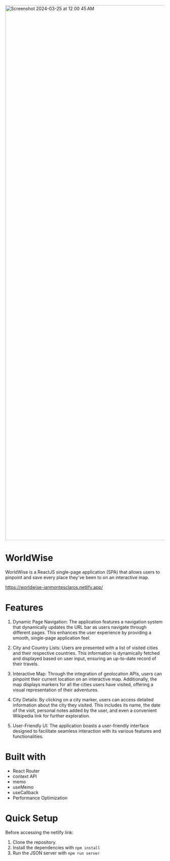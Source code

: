 <img width="1689" alt="Screenshot 2024-03-25 at 12 00 45 AM" src="https://github.com/ianMontesclaros/worldwise/assets/122757362/b987444f-7716-4881-b01c-af6f96b362bf">

# WorldWise

WorldWise is a ReactJS single-page application (SPA) that allows users to pinpoint and save every place they've been to on an interactive map.

https://worldwise-ianmontesclaros.netlify.app/

# Features

1. Dynamic Page Navigation: The application features a navigation system that dynamically updates the URL bar as users navigate through different pages. This enhances the user experience by providing a smooth, single-page application feel.
   
3. City and Country Lists: Users are presented with a list of visited cities and their respective countries. This information is dynamically fetched and displayed based on user input, ensuring an up-to-date record of their travels.
  
4. Interactive Map: Through the integration of geolocation APIs, users can pinpoint their current location on an interactive map. Additionally, the map displays markers for all the cities users have visited, offering a visual representation of their adventures.
  
6. City Details: By clicking on a city marker, users can access detailed information about the city they visited. This includes its name, the date of the visit, personal notes added by the user, and even a convenient Wikipedia link for further exploration.

8. User-Friendly UI: The application boasts a user-friendly interface designed to facilitate seamless interaction with its various features and functionalities.

# Built with

* React Router
* context API
* memo
* useMemo
* useCallback
* Performance Optimization

# Quick Setup

Before accessing the netlify link:
1. Clone the repository.
2. Install the dependencies with ``` npm install ```
3. Run the JSON server with ``` npm run server ```
